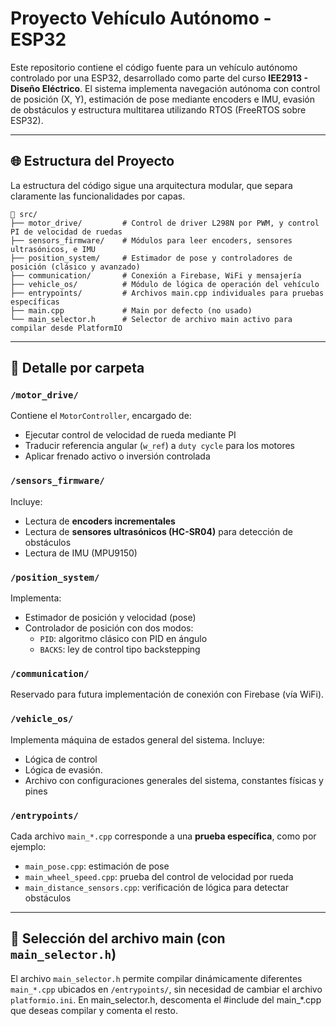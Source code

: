 # Proyecto Vehículo Autónomo - ESP32

Este repositorio contiene el código fuente para un vehículo autónomo controlado por una ESP32, desarrollado como parte del curso **IEE2913 - Diseño Eléctrico**. El sistema implementa navegación autónoma con control de posición (X, Y), estimación de pose mediante encoders e IMU, evasión de obstáculos y estructura multitarea utilizando RTOS (FreeRTOS sobre ESP32).

---

## 🌐 Estructura del Proyecto

La estructura del código sigue una arquitectura modular, que separa claramente las funcionalidades por capas.

```text
📁 src/
├── motor_drive/         # Control de driver L298N por PWM, y control PI de velocidad de ruedas
├── sensors_firmware/    # Módulos para leer encoders, sensores ultrasónicos, e IMU
├── position_system/     # Estimador de pose y controladores de posición (clásico y avanzado)
├── communication/       # Conexión a Firebase, WiFi y mensajería
├── vehicle_os/          # Módulo de lógica de operación del vehículo
├── entrypoints/         # Archivos main.cpp individuales para pruebas específicas
├── main.cpp             # Main por defecto (no usado)
└── main_selector.h      # Selector de archivo main activo para compilar desde PlatformIO
```
---

## 📁 Detalle por carpeta

### `/motor_drive/`
Contiene el `MotorController`, encargado de:
- Ejecutar control de velocidad de rueda mediante PI
- Traducir referencia angular (`w_ref`) a `duty cycle` para los motores
- Aplicar frenado activo o inversión controlada

### `/sensors_firmware/`
Incluye:
- Lectura de **encoders incrementales**
- Lectura de **sensores ultrasónicos (HC-SR04)** para detección de obstáculos
- Lectura de IMU (MPU9150)

### `/position_system/`
Implementa:
- Estimador de posición y velocidad (pose)
- Controlador de posición con dos modos:
  - `PID`: algoritmo clásico con PID en ángulo
  - `BACKS`: ley de control tipo backstepping

### `/communication/`
Reservado para futura implementación de conexión con Firebase (vía WiFi).

### `/vehicle_os/`
Implementa máquina de estados general del sistema. Incluye:
- Lógica de control
- Lógica de evasión.
- Archivo con configuraciones generales del sistema, constantes físicas y pines

### `/entrypoints/`
Cada archivo `main_*.cpp` corresponde a una **prueba específica**, como por ejemplo:
- `main_pose.cpp`: estimación de pose
- `main_wheel_speed.cpp`: prueba del control de velocidad por rueda
- `main_distance_sensors.cpp`: verificación de lógica para detectar obstáculos

---

## 🔀 Selección del archivo main (con `main_selector.h`)

El archivo `main_selector.h` permite compilar dinámicamente diferentes `main_*.cpp` ubicados en `/entrypoints/`, sin necesidad de cambiar el archivo `platformio.ini`. En main_selector.h, descomenta el #include del main_*.cpp que deseas compilar y comenta el resto.
